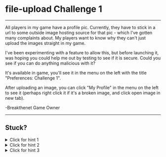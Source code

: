 # file-upload Challenge 1

----------------------

All players in my game have a profile pic. Currently, they have to stick in a url to some outside image hosting source for that pic - which I've gotten many complaints about. My players want to know why they can't just upload the images straight in my game.

I've been experimenting with a feature to allow this, but before launching it, was hoping you could help me out by testing to see if it is secure. Could you see if you can do anything malicious with it?

It's available in game, you'll see it in the menu on the left with the title "Preferences: Challenge 1".

After uploading an image, you can click "My Profile" in the menu on the left to see it (perhaps right click it if it's a broken image, and click open image in new tab).

-Breakthenet Game Owner

----------------------

Stuck? 
----------------------
<details> 
  <summary>Click for hint 1</summary>
   This is not a black box challenge, you can look in the source code for clues if you get stuck! The particular code you are looking for is [here](https://github.com/breakthenet/file-upload-exercises/blob/master/preferences_c1.php#L213-L245).
</details>

<details> 
  <summary>Click for hint 2</summary>
  What does the strpos function in php actually search for?
</details>

<details> 
  <summary>Click for hint 3</summary>
   Is it possible to have multiple extensions on a file (chained together?)
</details>



